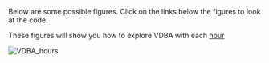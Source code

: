 
Below are some possible figures. Click on the links below the figures to look at the code. 


These figures will show you how to explore VDBA with each [hour]()

![VDBA_hours](https://user-images.githubusercontent.com/13363767/125233007-1a52ec00-e321-11eb-8a2c-69507124d912.jpeg)

